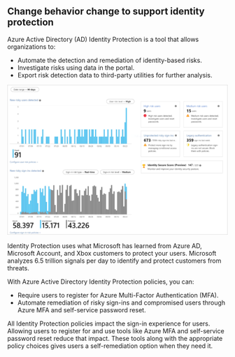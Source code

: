 ## Change behavior change to support identity protection
Azure Active Directory (AD) Identity Protection is a tool that allows organizations to:
- Automate the detection and remediation of identity-based risks.
- Investigate risks using data in the portal.
- Export risk detection data to third-party utilities for further analysis.

![New risky users detected screen image](../media/identity-protection.png) 

Identity Protection uses what Microsoft has learned from Azure AD, Microsoft Account, and Xbox customers to protect your users. Microsoft analyzes 6.5 trillion signals per day to identify and protect customers from threats.

With Azure Active Directory Identity Protection policies, you can:
- Require users to register for Azure Multi-Factor Authentication (MFA).
- Automate remediation of risky sign-ins and compromised users through Azure MFA and self-service password reset.

All Identity Protection policies impact the sign-in experience for users. Allowing users to register for and use tools like Azure MFA and self-service password reset reduce that impact. These tools along with the appropriate policy choices gives users a self-remediation option when they need it.

